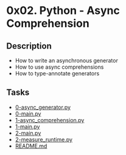 # 0x02. Python - Async Comprehension

## Description
- How to write an asynchronous generator
- How to use async comprehensions
- How to type-annotate generators

## Tasks
* [0-async_generator.py](0-async_generator.py)
* [0-main.py](0-main.py)
* [1-async_comprehension.py](1-async_comprehension.py)
* [1-main.py](1-main.py)
* [2-main.py](2-main.py)
* [2-measure_runtime.py](2-measure_runtime.py)
* [README.md](README.md)
